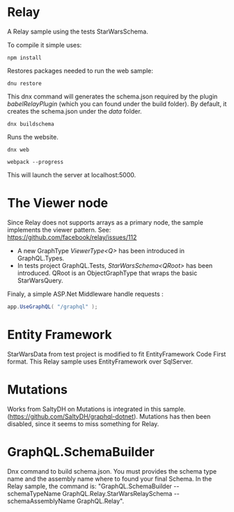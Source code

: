 Relay
==
A Relay sample using the tests StarWarsSchema.

To compile it simple uses:
```
npm install
```

Restores packages needed to run the web sample:
```
dnu restore
```

This dnx command will generates the schema.json required by the plugin *babelRelayPlugin* (which you can found under the build folder).
By default, it creates the schema.json under the *data* folder.
```
dnx buildschema
```

Runs the website. 
```
dnx web
```

```
webpack --progress
```

This will launch the server at localhost:5000.

The Viewer node
==

Since Relay does not supports arrays as a primary node, the sample implements the viewer pattern.
See: https://github.com/facebook/relay/issues/112

* A new GraphType *ViewerType&lt;Q&gt;* has been introduced in GraphQL.Types. 
* In tests project GraphQL.Tests, *StarWarsSchema&lt;QRoot&gt;* has been introduced. QRoot is an ObjectGraphType that wraps the basic StarWarsQuery. 

Finaly, a simple ASP.Net Middleware handle requests :
```csharp
app.UseGraphQL( "/graphql" ); 
```

Entity Framework
==
StarWarsData from test project is modified to fit EntityFramework Code First format.
This Relay sample uses EntityFramework over SqlServer.

Mutations
==
Works from SaltyDH on Mutations is integrated in this sample. (https://github.com/SaltyDH/graphql-dotnet).
Mutations has then been disabled, since it seems to miss something for Relay.

GraphQL.SchemaBuilder
==
Dnx command to build schema.json.
You must provides the schema type name and the assembly name where to found your final Schema.
In the Relay sample, the command is:  "GraphQL.SchemaBuilder --schemaTypeName GraphQL.Relay.StarWarsRelaySchema --schemaAssemblyName GraphQL.Relay".
